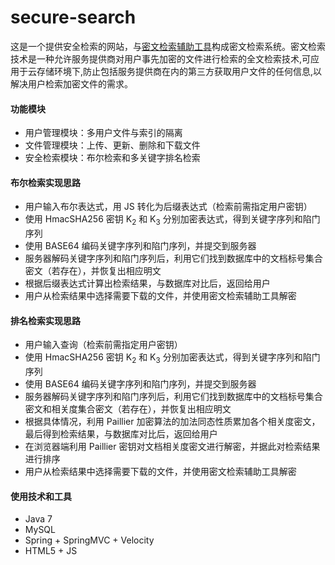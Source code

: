 # secure-search
这是一个提供安全检索的网站，与[密文检索辅助工具](https://github.com/7hat/secure-index)构成密文检索系统。密文检索技术是一种允许服务提供商对用户事先加密的文件进行检索的全文检索技术,可应用于云存储环境下,防止包括服务提供商在内的第三方获取用户文件的任何信息,以解决用户检索加密文件的需求。

#### 功能模块
- 用户管理模块：多用户文件与索引的隔离
- 文件管理模块：上传、更新、删除和下载文件
- 安全检索模块：布尔检索和多关键字排名检索

#### 布尔检索实现思路
- 用户输入布尔表达式，用 JS 转化为后缀表达式（检索前需指定用户密钥）
- 使用 HmacSHA256 密钥 K<sub>2</sub> 和 K<sub>3</sub> 分别加密表达式，得到关键字序列和陷门序列
- 使用 BASE64 编码关键字序列和陷门序列，并提交到服务器
- 服务器解码关键字序列和陷门序列后，利用它们找到数据库中的文档标号集合密文（若存在），并恢复出相应明文
- 根据后缀表达式计算出检索结果，与数据库对比后，返回给用户
- 用户从检索结果中选择需要下载的文件，并使用密文检索辅助工具解密

#### 排名检索实现思路
- 用户输入查询（检索前需指定用户密钥）
- 使用 HmacSHA256 密钥 K<sub>2</sub> 和 K<sub>3</sub> 分别加密表达式，得到关键字序列和陷门序列
- 使用 BASE64 编码关键字序列和陷门序列，并提交到服务器
- 服务器解码关键字序列和陷门序列后，利用它们找到数据库中的文档标号集合密文和相关度集合密文（若存在），并恢复出相应明文
- 根据具体情况，利用 Paillier 加密算法的加法同态性质累加各个相关度密文，最后得到检索结果，与数据库对比后，返回给用户
- 在浏览器端利用 Paillier 密钥对文档相关度密文进行解密，并据此对检索结果进行排序
- 用户从检索结果中选择需要下载的文件，并使用密文检索辅助工具解密

#### 使用技术和工具
- Java 7
- MySQL
- Spring + SpringMVC + Velocity
- HTML5 + JS
